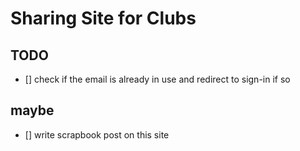# Sharing Site for Clubs

## TODO

- [] check if the email is already in use and redirect to sign-in if so

## maybe

- [] write scrapbook post on this site